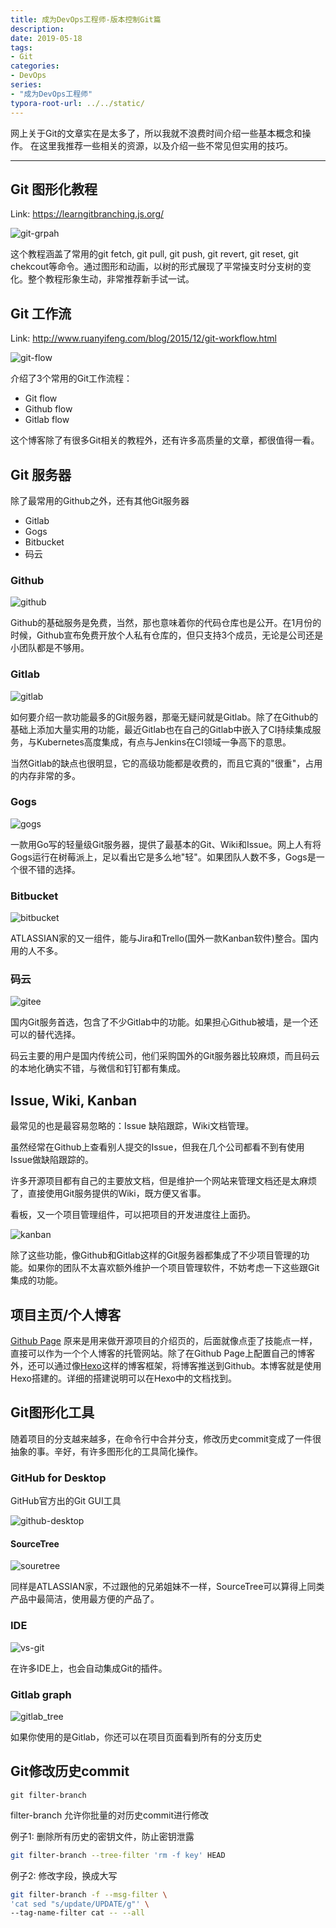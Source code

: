 ```yaml
---
title: 成为DevOps工程师-版本控制Git篇
description:
date: 2019-05-18
tags: 
- Git
categories:
- DevOps
series:
- "成为DevOps工程师"
typora-root-url: ../../static/
---
```


网上关于Git的文章实在是太多了，所以我就不浪费时间介绍一些基本概念和操作。
在这里我推荐一些相关的资源，以及介绍一些不常见但实用的技巧。

<!--more-->

---

## Git 图形化教程

Link: https://learngitbranching.js.org/

![git-grpah](/img/7/git-graph.png)

这个教程涵盖了常用的git fetch, git pull, git push, git revert, git reset, git chekcout等命令。通过图形和动画，以树的形式展现了平常操支时分支树的变化。整个教程形象生动，非常推荐新手试一试。

## Git 工作流

Link: <http://www.ruanyifeng.com/blog/2015/12/git-workflow.html>

![git-flow](/img/7/git-flow.png)

介绍了3个常用的Git工作流程：

- Git flow
- Github flow
- Gitlab flow

这个博客除了有很多Git相关的教程外，还有许多高质量的文章，都很值得一看。

## Git 服务器

除了最常用的Github之外，还有其他Git服务器

- Gitlab
- Gogs
- Bitbucket
- 码云

### Github

![github](/img/7/github.png)

Github的基础服务是免费，当然，那也意味着你的代码仓库也是公开。在1月份的时候，Github宣布免费开放个人私有仓库的，但只支持3个成员，无论是公司还是小团队都是不够用。

### Gitlab

![gitlab](/img/7/gitlab.png)

如何要介绍一款功能最多的Git服务器，那毫无疑问就是Gitlab。除了在Github的基础上添加大量实用的功能，最近Gitlab也在自己的Gitlab中嵌入了CI持续集成服务，与Kubernetes高度集成，有点与Jenkins在CI领域一争高下的意思。

当然Gitlab的缺点也很明显，它的高级功能都是收费的，而且它真的"很重"，占用的内存非常的多。

### Gogs

![gogs](/img/7/gogs.png)

一款用Go写的轻量级Git服务器，提供了最基本的Git、Wiki和Issue。网上人有将Gogs运行在树莓派上，足以看出它是多么地"轻"。如果团队人数不多，Gogs是一个很不错的选择。

### Bitbucket

![bitbucket](/img/7/bitbucket.png)

ATLASSIAN家的又一组件，能与Jira和Trello(国外一款Kanban软件)整合。国内用的人不多。

### 码云

![gitee](/img/7/gitee.svg)

国内Git服务首选，包含了不少Gitlab中的功能。如果担心Github被墙，是一个还可以的替代选择。

码云主要的用户是国内传统公司，他们采购国外的Git服务器比较麻烦，而且码云的本地化确实不错，与微信和钉钉都有集成。

## Issue, Wiki, Kanban

最常见的也是最容易忽略的：Issue 缺陷跟踪，Wiki文档管理。

虽然经常在Github上查看别人提交的Issue，但我在几个公司都看不到有使用Issue做缺陷跟踪的。

许多开源项目都有自己的主要放文档，但是维护一个网站来管理文档还是太麻烦了，直接使用Git服务提供的Wiki，既方便又省事。

看板，又一个项目管理组件，可以把项目的开发进度往上面扔。

![kanban](/img/7/kanban.png)

除了这些功能，像Github和Gitlab这样的Git服务器都集成了不少项目管理的功能。如果你的团队不太喜欢额外维护一个项目管理软件，不妨考虑一下这些跟Git集成的功能。

## 项目主页/个人博客

[Github Page](https://pages.github.com/) 原来是用来做开源项目的介绍页的，后面就像点歪了技能点一样，直接可以作为一个个人博客的托管网站。除了在Github Page上配置自己的博客外，还可以通过像[Hexo](https://hexo.io/zh-cn/)这样的博客框架，将博客推送到Github。本博客就是使用Hexo搭建的。详细的搭建说明可以在Hexo中的文档找到。

## Git图形化工具

随着项目的分支越来越多，在命令行中合并分支，修改历史commit变成了一件很抽象的事。辛好，有许多图形化的工具简化操作。

### GitHub for Desktop

GitHub官方出的Git GUI工具

![github-desktop](/img/7/github-desktop.png)

#### SourceTree

![souretree](/img/7/sourcetree.png)

同样是ATLASSIAN家，不过跟他的兄弟姐妹不一样，SourceTree可以算得上同类产品中最简洁，使用最方便的产品了。

### IDE

![vs-git](/img/7/vs-git.png)

在许多IDE上，也会自动集成Git的插件。

### Gitlab graph

![gitlab_tree](/img/7/gitlab_tree.png)

如果你使用的是Gitlab，你还可以在项目页面看到所有的分支历史

## Git修改历史commit

`git filter-branch`

filter-branch 允许你批量的对历史commit进行修改

例子1:  删除所有历史的密钥文件，防止密钥泄露

```bash
git filter-branch --tree-filter 'rm -f key' HEAD
```

例子2: 修改字段，换成大写

```bash
git filter-branch -f --msg-filter \
'cat sed "s/update/UPDATE/g"' \
--tag-name-filter cat -- --all
```
